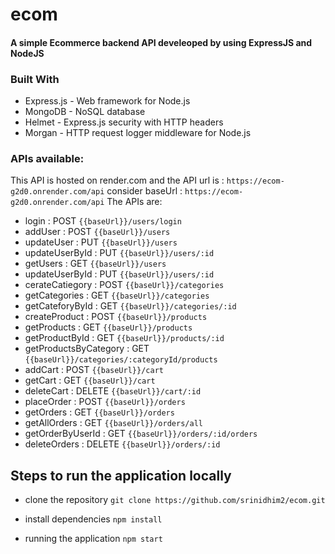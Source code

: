 # ecom
 
#### A simple Ecommerce backend API develeoped by using ExpressJS and NodeJS

### Built With
- Express.js - Web framework for Node.js
- MongoDB - NoSQL database
- Helmet - Express.js security with HTTP headers
- Morgan - HTTP request logger middleware for Node.js

### APIs available:
This API is hosted on render.com and the API url is : `https://ecom-g2d0.onrender.com/api`
consider baseUrl : `https://ecom-g2d0.onrender.com/api`
The APIs are:
- login : POST `{{baseUrl}}/users/login`
- addUser : POST `{{baseUrl}}/users`
- updateUser : PUT `{{baseUrl}}/users`
- updateUserById : PUT `{{baseUrl}}/users/:id`
- getUsers : GET `{{baseUrl}}/users`
- updateUserById : PUT `{{baseUrl}}/users/:id`
- cerateCatiegory : POST `{{baseUrl}}/categories`
- getCategories : GET `{{baseUrl}}/categories`
- getCateforyById : GET `{{baseUrl}}/categories/:id`
- createProduct : POST `{{baseUrl}}/products`
- getProducts : GET `{{baseUrl}}/products`
- getProductById : GET `{{baseUrl}}/products/:id`
- getProductsByCategory : GET `{{baseUrl}}/categories/:categoryId/products`
- addCart : POST `{{baseUrl}}/cart`
- getCart : GET `{{baseUrl}}/cart`
- deleteCart : DELETE `{{baseUrl}}/cart/:id`
- placeOrder : POST `{{baseUrl}}/orders`
- getOrders : GET `{{baseUrl}}/orders`
- getAllOrders : GET `{{baseUrl}}/orders/all`
- getOrderByUserId : GET `{{baseUrl}}/orders/:id/orders`
- deleteOrders : DELETE `{{baseUrl}}/orders/:id`


## Steps to run the application locally

- clone the repository
  `git clone https://github.com/srinidhim2/ecom.git`

- install dependencies
  `npm install`

- running the application
   `npm start`
